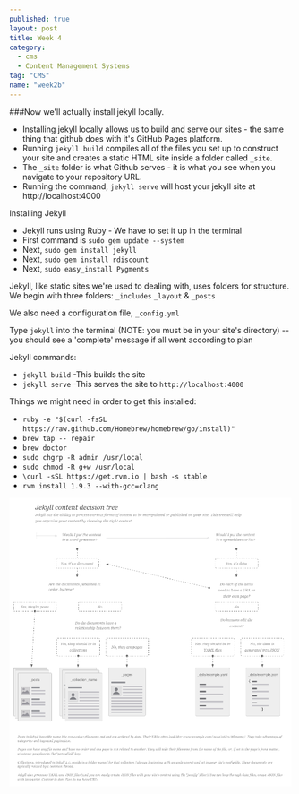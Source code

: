 ```yaml
---
published: true
layout: post
title: Week 4
category: 
  - cms
  - Content Management Systems
tag: "CMS"
name: "week2b"
---
```


###Now we'll actually install jekyll locally. 

* Installing jekyll locally allows us to build and serve our sites - the same thing that github does with it's GitHub Pages platform. 
* Running `jekyll build` compiles all of the files you set up to construct your site and creates a static HTML site inside a folder called `_site`. 
* The `_site` folder is what Github serves - it is what you see when you navigate to your repository URL. 
* Running the command, `jekyll serve` will host your jekyll site at http://localhost:4000

Installing Jekyll

* Jekyll runs using Ruby - We have to set it up in the terminal
* First command is `sudo gem update --system`
* Next, `sudo gem install jekyll`
* Next, `sudo gem install rdiscount`
* Next, `sudo easy_install Pygments`

Jekyll, like static sites we're used to dealing with, uses folders for structure. We begin with three folders: `_includes` `_layout` & `_posts`

We also need a configuration file, `_config.yml`

Type `jekyll` into the terminal (NOTE: you must be in your site's directory) -- you should see a 'complete' message if all went according to plan

Jekyll commands:

* `jekyll build` -This builds the site
* `jekyll serve` -This serves the site to `http://localhost:4000`

Things we might need in order to get this installed:

* `ruby -e "$(curl -fsSL https://raw.github.com/Homebrew/homebrew/go/install)"`
* `brew tap -- repair`
* `brew doctor`
* `sudo chgrp -R admin /usr/local`
* `sudo chmod -R g+w /usr/local`
* `\curl -sSL https://get.rvm.io | bash -s stable`
* `rvm install 1.9.3 --with-gcc=clang`

![jkl](media/jekyllContentDecisionTree.png)